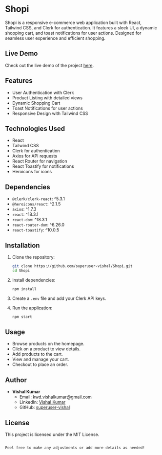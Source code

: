 
# Shopi

Shopi is a responsive e-commerce web application built with React, Tailwind CSS, and Clerk for authentication. It features a sleek UI, a dynamic shopping cart, and toast notifications for user actions. Designed for seamless user experience and efficient shopping.

## Live Demo

Check out the live demo of the project [here](https://shopi-e-commerce.vercel.app/).

## Features

- User Authentication with Clerk
- Product Listing with detailed views
- Dynamic Shopping Cart
- Toast Notifications for user actions
- Responsive Design with Tailwind CSS

## Technologies Used

- React
- Tailwind CSS
- Clerk for authentication
- Axios for API requests
- React Router for navigation
- React Toastify for notifications
- Heroicons for icons

## Dependencies

- `@clerk/clerk-react`: ^5.3.1
- `@heroicons/react`: ^2.1.5
- `axios`: ^1.7.3
- `react`: ^18.3.1
- `react-dom`: ^18.3.1
- `react-router-dom`: ^6.26.0
- `react-toastify`: ^10.0.5

## Installation

1. Clone the repository:
   ```bash
   git clone https://github.com/superuser-vishal/Shopi.git
   cd Shopi
   ```

2. Install dependencies:
   ```bash
   npm install
   ```

3. Create a `.env` file and add your Clerk API keys.

4. Run the application:
   ```bash
   npm start
   ```

## Usage

- Browse products on the homepage.
- Click on a product to view details.
- Add products to the cart.
- View and manage your cart.
- Checkout to place an order.

## Author

- **Vishal Kumar**
  - Email: [kwd.vishalkumar@gmail.com](mailto:kwd.vishalkumar@gmail.com)
  - LinkedIn: [Vishal Kumar](https://www.linkedin.com/in/kwd-vishalkumar/)
  - GitHub: [superuser-vishal](https://github.com/superuser-vishal)

## License

This project is licensed under the MIT License.
```

Feel free to make any adjustments or add more details as needed!